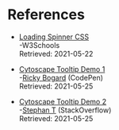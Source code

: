 # References

* [Loading Spinner CSS](https://www.w3schools.com/howto/howto_css_loader.asp)  
\-W3Schools  
Retrieved: 2021-05-22

* [Cytoscape Tooltip Demo 1](https://codepen.io/rbogard/pen/mdyRPew?editors=0010)  
\-[Ricky Bogard](https://codepen.io/rbogard) (CodePen)  
Retrieved: 2021-05-25

* [Cytoscape Tooltip Demo 2](https://stackoverflow.com/a/62065748)  
 \-[Stephan T](https://stackoverflow.com/users/8918721/stephan-t) (StackOverflow)  
 Retrieved: 2021-05-25
